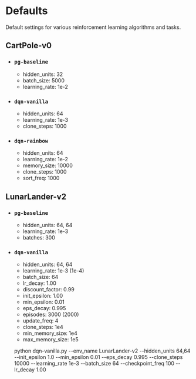# Defaults
Default settings for various reinforcement learning algorithms and tasks.

## CartPole-v0
- ### `pg-baseline`
  - hidden_units: 32
  - batch_size: 5000
  - learning_rate: 1e-2
- ### `dqn-vanilla`
  - hidden_units: 64
  - learning_rate: 1e-3
  - clone_steps: 1000
- ### `dqn-rainbow`
  - hidden_units: 64
  - learning_rate: 1e-2
  - memory_size: 10000
  - clone_steps: 1000
  - sort_freq: 1000

## LunarLander-v2
- ### `pg-baseline`
  - hidden_units: 64, 64
  - learning_rate: 1e-3
  - batches: 300
- ### `dqn-vanilla`
  - hidden_units: 64, 64
  - learning_rate: 1e-3 (1e-4)
  - batch_size: 64
  - lr_decay: 1.00
  - discount_factor: 0.99
  - init_epsilon: 1.00
  - min_epsilon: 0.01
  - eps_decay: 0.995
  - episodes: 3000 (2000)
  - update_freq: 4
  - clone_steps: 1e4
  - min_memory_size: 1e4
  - max_memory_size: 1e5


  python dqn-vanilla.py --env_name LunarLander-v2 --hidden_units 64,64 --init_epsilon 1.0 --min_epsilon 0.01 --eps_decay 0.995 --clone_steps 10000 --learning_rate 1e-3 --batch_size 64 --checkpoint_freq 100 --lr_decay 1.00
